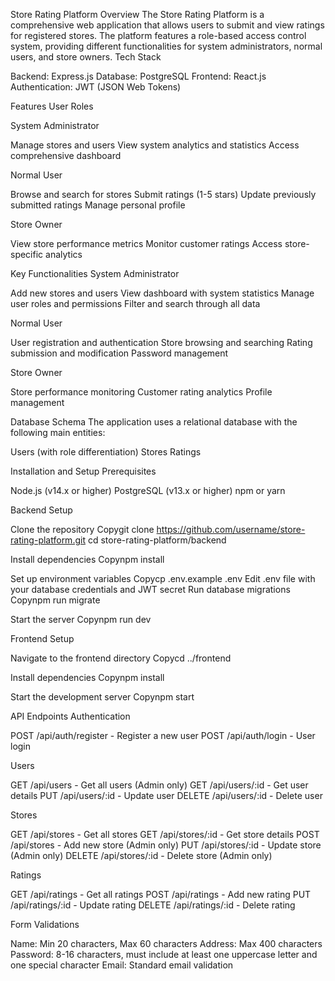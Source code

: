 Store Rating Platform
Overview
The Store Rating Platform is a comprehensive web application that allows users to submit and view ratings for registered stores. The platform features a role-based access control system, providing different functionalities for system administrators, normal users, and store owners.
Tech Stack

Backend: Express.js
Database: PostgreSQL
Frontend: React.js
Authentication: JWT (JSON Web Tokens)

Features
User Roles

System Administrator

Manage stores and users
View system analytics and statistics
Access comprehensive dashboard


Normal User

Browse and search for stores
Submit ratings (1-5 stars)
Update previously submitted ratings
Manage personal profile


Store Owner

View store performance metrics
Monitor customer ratings
Access store-specific analytics



Key Functionalities
System Administrator

Add new stores and users
View dashboard with system statistics
Manage user roles and permissions
Filter and search through all data

Normal User

User registration and authentication
Store browsing and searching
Rating submission and modification
Password management

Store Owner

Store performance monitoring
Customer rating analytics
Profile management

Database Schema
The application uses a relational database with the following main entities:

Users (with role differentiation)
Stores
Ratings

Installation and Setup
Prerequisites

Node.js (v14.x or higher)
PostgreSQL (v13.x or higher)
npm or yarn

Backend Setup

Clone the repository
Copygit clone https://github.com/username/store-rating-platform.git
cd store-rating-platform/backend

Install dependencies
Copynpm install

Set up environment variables
Copycp .env.example .env
Edit .env file with your database credentials and JWT secret
Run database migrations
Copynpm run migrate

Start the server
Copynpm run dev


Frontend Setup

Navigate to the frontend directory
Copycd ../frontend

Install dependencies
Copynpm install

Start the development server
Copynpm start


API Endpoints
Authentication

POST /api/auth/register - Register a new user
POST /api/auth/login - User login

Users

GET /api/users - Get all users (Admin only)
GET /api/users/:id - Get user details
PUT /api/users/:id - Update user
DELETE /api/users/:id - Delete user

Stores

GET /api/stores - Get all stores
GET /api/stores/:id - Get store details
POST /api/stores - Add new store (Admin only)
PUT /api/stores/:id - Update store (Admin only)
DELETE /api/stores/:id - Delete store (Admin only)

Ratings

GET /api/ratings - Get all ratings
POST /api/ratings - Add new rating
PUT /api/ratings/:id - Update rating
DELETE /api/ratings/:id - Delete rating

Form Validations

Name: Min 20 characters, Max 60 characters
Address: Max 400 characters
Password: 8-16 characters, must include at least one uppercase letter and one special character
Email: Standard email validation
